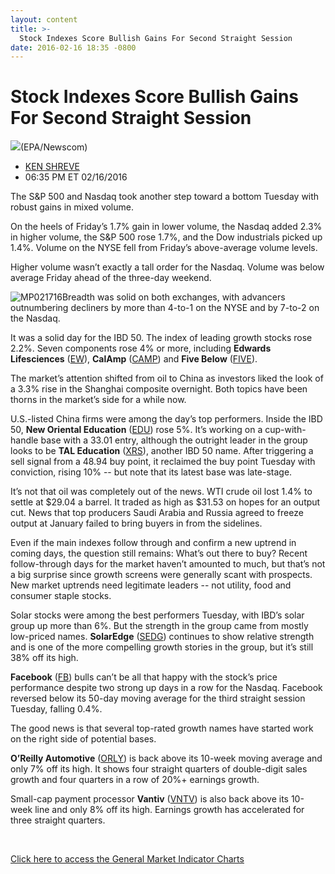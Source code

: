 ```yaml
---
layout: content
title: >-
  Stock Indexes Score Bullish Gains For Second Straight Session
date: 2016-02-16 18:35 -0800
---
```



Stock Indexes Score Bullish Gains For Second Straight Session
==============================================================


![](https://www.investors.com/wp-content/uploads/2016/02/BIGPIC-021716-021716-.jpg)(EPA/Newscom)




* [KEN SHREVE](https://www.investors.com/author/shrevek/ "Posts by KEN SHREVE")
* 06:35 PM ET 02/16/2016




The S&P 500 and Nasdaq took another step toward a bottom Tuesday with robust gains in mixed volume.


On the heels of Friday’s 1.7% gain in lower volume, the Nasdaq added 2.3% in higher volume, the S&P 500 rose 1.7%, and the Dow industrials picked up 1.4%. Volume on the NYSE fell from Friday’s above-average volume levels.


Higher volume wasn’t exactly a tall order for the Nasdaq. Volume was below average Friday ahead of the three-day weekend.


![MP021716](https://www.investors.com/wp-content/uploads/2016/02/MP021716-191x300.jpg)Breadth was solid on both exchanges, with advancers outnumbering decliners by more than 4-to-1 on the NYSE and by 7-to-2 on the Nasdaq.


It was a solid day for the IBD 50. The index of leading growth stocks rose 2.2%. Seven components rose 4% or more, including **Edwards Lifesciences** ([EW](https://research.investors.com/quote.aspx?symbol=EW)), **CalAmp** ([CAMP](https://research.investors.com/quote.aspx?symbol=CAMP)) and **Five Below** ([FIVE](https://research.investors.com/quote.aspx?symbol=FIVE)).


The market’s attention shifted from oil to China as investors liked the look of a 3.3% rise in the Shanghai composite overnight. Both topics have been thorns in the market’s side for a while now.


U.S.-listed China firms were among the day’s top performers. Inside the IBD 50, **New Oriental Education** ([EDU](https://research.investors.com/quote.aspx?symbol=EDU)) rose 5%. It’s working on a cup-with-handle base with a 33.01 entry, although the outright leader in the group looks to be **TAL Education** ([XRS](https://research.investors.com/quote.aspx?symbol=XRS)), another IBD 50 name. After triggering a sell signal from a 48.94 buy point, it reclaimed the buy point Tuesday with conviction, rising 10% -- but note that its latest base was late-stage.


It’s not that oil was completely out of the news. WTI crude oil lost 1.4% to settle at $29.04 a barrel. It traded as high as $31.53 on hopes for an output cut. News that top producers Saudi Arabia and Russia agreed to freeze output at January failed to bring buyers in from the sidelines.


Even if the main indexes follow through and confirm a new uptrend in coming days, the question still remains: What’s out there to buy? Recent follow-through days for the market haven’t amounted to much, but that’s not a big surprise since growth screens were generally scant with prospects. New market uptrends need legitimate leaders -- not utility, food and consumer staple stocks.


Solar stocks were among the best performers Tuesday, with IBD’s solar group up more than 6%. But the strength in the group came from mostly low-priced names. **SolarEdge** ([SEDG](https://research.investors.com/quote.aspx?symbol=SEDG)) continues to show relative strength and is one of the more compelling growth stories in the group, but it’s still 38% off its high.


**Facebook** ([FB](https://research.investors.com/quote.aspx?symbol=FB)) bulls can’t be all that happy with the stock’s price performance despite two strong up days in a row for the Nasdaq. Facebook reversed below its 50-day moving average for the third straight session Tuesday, falling 0.4%.


The good news is that several top-rated growth names have started work on the right side of potential bases.


**O’Reilly Automotive** ([ORLY](https://research.investors.com/quote.aspx?symbol=ORLY)) is back above its 10-week moving average and only 7% off its high. It shows four straight quarters of double-digit sales growth and four quarters in a row of 20%+ earnings growth.


Small-cap payment processor **Vantiv** ([VNTV](https://research.investors.com/quote.aspx?symbol=VNTV)) is also back above its 10-week line and only 8% off its high. Earnings growth has accelerated for three straight quarters.


 


[Click here to access the General Market Indicator Charts](https://www.investors.com/wp-content/uploads/2016/02/GMI_021716.pdf)




